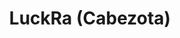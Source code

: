 ---
title: LuckRa (Cabezota)
category: 01_artistas
designSlug: luckra-cabezota
image: '/products/cabezotas/luckra/principal.jpg'
imageHover: '/products/cabezotas/luckra/normal.jpg'
prendas: [
    {   
        title: 'Remera',
        slug: 'remera',          
        image: '/products/cabezotas/luckra/normal.jpg',
        price: 'remerasPrecio',
        talles: 'remerasTalles'
    },
    {
        title: 'Remera Oversize',
        slug: 'remera-oversize',
        image: '/products/cabezotas/luckra/oversize.jpg',
        price: 'oversizePrecio',
        talles: 'oversizeTalles'
    },
    {
        title: 'Pupera Oversize',
        slug: 'pupera-oversize',
        image: '/products/cabezotas/luckra/pupera.jpg',
        price: 'remerasPrecio',
        talles: 'oversizePuperasTalles'
    },
    {
         title: 'Buzo',
         slug: 'buzo',
         image: '/products/cabezotas/luckra/buzo.jpg',
         price: buzosPrecio,
        talles: 'BuzosTalles'
     },
    {
        title: 'Musculosa M',
        slug: 'musculosa-mujer',
        image: '/products/cabezotas/luckra/musculosa.jpg',
        price: 'musculosaPrecio',
        talles: 'musculosasMujerTalles'
    },
    {
        title: 'Musculosa H',
        slug: 'musculoso',
        image: '/products/cabezotas/luckra/musculoso.jpg',
        price: 'musculosaPrecio',
        talles: 'musculosasHombreTalles'
    }
]
---